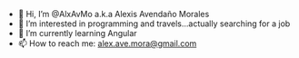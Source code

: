 - 👋 Hi, I’m @AlxAvMo a.k.a Alexis Avendaño Morales
- 👀 I’m interested in programming and travels...actually searching for a job
- 🌱 I’m currently learning Angular
- 📫 How to reach me:
  alex.ave.mora@gmail.com

<!---
AlxAvMo/AlxAvMo is a ✨ special ✨ repository because its `README.md` (this file) appears on your GitHub profile.
You can click the Preview link to take a look at your changes.
--->
